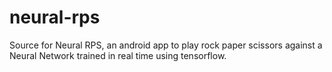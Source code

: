 # neural-rps
Source for Neural RPS, an android app to play rock paper scissors against a Neural Network trained in real time using tensorflow.
